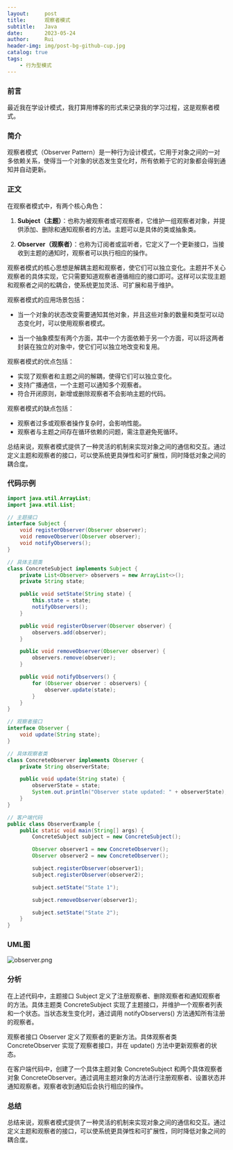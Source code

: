 ```yaml
---
layout:     post
title:      观察者模式
subtitle:   Java
date:       2023-05-24
author:     Rui
header-img: img/post-bg-github-cup.jpg
catalog: true
tags:
    - 行为型模式
---
```

### 前言
最近我在学设计模式，我打算用博客的形式来记录我的学习过程，这是观察者模式。
### 简介
观察者模式（Observer Pattern）是一种行为设计模式，它用于对象之间的一对多依赖关系，使得当一个对象的状态发生变化时，所有依赖于它的对象都会得到通知并自动更新。
### 正文

在观察者模式中，有两个核心角色：

1. **Subject（主题）**：也称为被观察者或可观察者，它维护一组观察者对象，并提供添加、删除和通知观察者的方法。主题可以是具体的类或抽象类。

2. **Observer（观察者）**：也称为订阅者或监听者，它定义了一个更新接口，当接收到主题的通知时，观察者可以执行相应的操作。

观察者模式的核心思想是解耦主题和观察者，使它们可以独立变化。主题并不关心观察者的具体实现，它只需要知道观察者遵循相应的接口即可。这样可以实现主题和观察者之间的松耦合，使系统更加灵活、可扩展和易于维护。

观察者模式的应用场景包括：

- 当一个对象的状态改变需要通知其他对象，并且这些对象的数量和类型可以动态变化时，可以使用观察者模式。

- 当一个抽象模型有两个方面，其中一个方面依赖于另一个方面，可以将这两者封装在独立的对象中，使它们可以独立地改变和复用。

观察者模式的优点包括：

- 实现了观察者和主题之间的解耦，使得它们可以独立变化。
- 支持广播通信，一个主题可以通知多个观察者。
- 符合开闭原则，新增或删除观察者不会影响主题的代码。

观察者模式的缺点包括：

- 观察者过多或观察者操作复杂时，会影响性能。
- 观察者与主题之间存在循环依赖的问题，需注意避免死循环。

总结来说，观察者模式提供了一种灵活的机制来实现对象之间的通信和交互。通过定义主题和观察者的接口，可以使系统更具弹性和可扩展性，同时降低对象之间的耦合度。

### 代码示例
```java
import java.util.ArrayList;
import java.util.List;

// 主题接口
interface Subject {
    void registerObserver(Observer observer);
    void removeObserver(Observer observer);
    void notifyObservers();
}

// 具体主题类
class ConcreteSubject implements Subject {
    private List<Observer> observers = new ArrayList<>();
    private String state;

    public void setState(String state) {
        this.state = state;
        notifyObservers();
    }

    public void registerObserver(Observer observer) {
        observers.add(observer);
    }

    public void removeObserver(Observer observer) {
        observers.remove(observer);
    }

    public void notifyObservers() {
        for (Observer observer : observers) {
            observer.update(state);
        }
    }
}

// 观察者接口
interface Observer {
    void update(String state);
}

// 具体观察者类
class ConcreteObserver implements Observer {
    private String observerState;

    public void update(String state) {
        observerState = state;
        System.out.println("Observer state updated: " + observerState);
    }
}

// 客户端代码
public class ObserverExample {
    public static void main(String[] args) {
        ConcreteSubject subject = new ConcreteSubject();

        Observer observer1 = new ConcreteObserver();
        Observer observer2 = new ConcreteObserver();

        subject.registerObserver(observer1);
        subject.registerObserver(observer2);

        subject.setState("State 1");

        subject.removeObserver(observer1);

        subject.setState("State 2");
    }
}

```
### UML图
![observer.png](https://i.postimg.cc/wBJhVTnK/observer.png)

### 分析
在上述代码中，主题接口 Subject 定义了注册观察者、删除观察者和通知观察者的方法。具体主题类 ConcreteSubject 实现了主题接口，并维护一个观察者列表和一个状态。当状态发生变化时，通过调用 notifyObservers() 方法通知所有注册的观察者。

观察者接口 Observer 定义了观察者的更新方法。具体观察者类 ConcreteObserver 实现了观察者接口，并在 update() 方法中更新观察者的状态。

在客户端代码中，创建了一个具体主题对象 ConcreteSubject 和两个具体观察者对象 ConcreteObserver。通过调用主题对象的方法进行注册观察者、设置状态并通知观察者。观察者收到通知后会执行相应的操作。
### 总结
总结来说，观察者模式提供了一种灵活的机制来实现对象之间的通信和交互。通过定义主题和观察者的接口，可以使系统更具弹性和可扩展性，同时降低对象之间的耦合度。